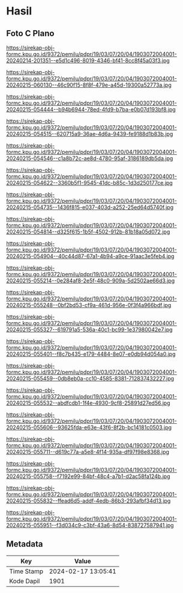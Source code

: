 # Hasil

## Foto C Plano

https://sirekap-obj-formc.kpu.go.id/9372/pemilu/pdpr/19/03/07/20/04/1903072004001-20240214-201351--e5d1c496-8019-4346-bf41-8cc8f45a03f3.jpg

https://sirekap-obj-formc.kpu.go.id/9372/pemilu/pdpr/19/03/07/20/04/1903072004001-20240215-060130--46c90f15-8f8f-479e-a45d-19300a52773a.jpg

https://sirekap-obj-formc.kpu.go.id/9372/pemilu/pdpr/19/03/07/20/04/1903072004001-20240215-054444--b94b6944-78ed-4fd9-b7ba-e0b07d193bf8.jpg

https://sirekap-obj-formc.kpu.go.id/9372/pemilu/pdpr/19/03/07/20/04/1903072004001-20240215-054515--620715a9-36ae-4d6a-9439-fe9188d1b83b.jpg

https://sirekap-obj-formc.kpu.go.id/9372/pemilu/pdpr/19/03/07/20/04/1903072004001-20240215-054546--c1a8b72c-ae8d-4780-95af-3186189db5da.jpg

https://sirekap-obj-formc.kpu.go.id/9372/pemilu/pdpr/19/03/07/20/04/1903072004001-20240215-054622--3360b5f1-9545-41dc-b85c-1d3d250177ce.jpg

https://sirekap-obj-formc.kpu.go.id/9372/pemilu/pdpr/19/03/07/20/04/1903072004001-20240215-054735--1436f815-e037-403d-a252-25ed64d5740f.jpg

https://sirekap-obj-formc.kpu.go.id/9372/pemilu/pdpr/19/03/07/20/04/1903072004001-20240215-054814--d325f615-1b5f-4502-912b-81b18a05d072.jpg

https://sirekap-obj-formc.kpu.go.id/9372/pemilu/pdpr/19/03/07/20/04/1903072004001-20240215-054904--40c44d87-67a1-4b94-a9ce-91aac3e5feb4.jpg

https://sirekap-obj-formc.kpu.go.id/9372/pemilu/pdpr/19/03/07/20/04/1903072004001-20240215-055214--0e284af8-2e5f-48c0-909a-5d2502ae66d3.jpg

https://sirekap-obj-formc.kpu.go.id/9372/pemilu/pdpr/19/03/07/20/04/1903072004001-20240215-055248--0bf2bd53-cf9a-461d-956e-0f3f4a966bdf.jpg

https://sirekap-obj-formc.kpu.go.id/9372/pemilu/pdpr/19/03/07/20/04/1903072004001-20240215-055327--619791a5-536a-40c1-bc99-1e37980042e7.jpg

https://sirekap-obj-formc.kpu.go.id/9372/pemilu/pdpr/19/03/07/20/04/1903072004001-20240215-055401--f8c7b435-e179-4484-8e07-e0db94d054a0.jpg

https://sirekap-obj-formc.kpu.go.id/9372/pemilu/pdpr/19/03/07/20/04/1903072004001-20240215-055459--0db8eb0a-cc10-4585-8381-712837432227.jpg

https://sirekap-obj-formc.kpu.go.id/9372/pemilu/pdpr/19/03/07/20/04/1903072004001-20240215-055532--abdfcdb1-1f4e-4930-9cf8-25891d27ed56.jpg

https://sirekap-obj-formc.kpu.go.id/9372/pemilu/pdpr/19/03/07/20/04/1903072004001-20240215-055606--93625fda-e63e-43f6-8f2b-bc14181c0503.jpg

https://sirekap-obj-formc.kpu.go.id/9372/pemilu/pdpr/19/03/07/20/04/1903072004001-20240215-055711--d619c77a-a5e8-4f14-935a-df97f98e8368.jpg

https://sirekap-obj-formc.kpu.go.id/9372/pemilu/pdpr/19/03/07/20/04/1903072004001-20240215-055758--f7192e99-84bf-48c4-a7b1-d2ac58fa124b.jpg

https://sirekap-obj-formc.kpu.go.id/9372/pemilu/pdpr/19/03/07/20/04/1903072004001-20240215-055832--ffead6d5-addf-4edb-86b3-293afbf34d13.jpg

https://sirekap-obj-formc.kpu.go.id/9372/pemilu/pdpr/19/03/07/20/04/1903072004001-20240215-055951--f3d034c9-c3bf-43a6-8d54-838727587941.jpg


## Metadata

| Key        | Value               |
| ---------- | ------------------- |
| Time Stamp | 2024-02-17 13:05:41 |
| Kode Dapil | 1901                |



